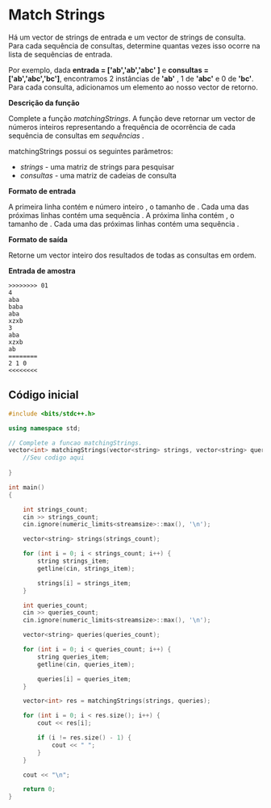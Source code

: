 # Match Strings

Há um vector de strings de entrada e um vector de strings de consulta. Para cada sequência de consultas, determine quantas vezes isso ocorre na lista de sequências de entrada.

Por exemplo, dada  **entrada = ['ab','ab','abc' ]** e **consultas = ['ab','abc','bc']**, encontramos 2 instâncias de **'ab'** , 1 de **'abc'** e 0 de **'bc'**. Para cada consulta, adicionamos um elemento ao nosso vector de retorno. 

**Descrição da função**

Complete a função *matchingStrings*. A função deve retornar um vector de números inteiros representando a frequência de ocorrência de cada sequência de consultas em *sequências* .

matchingStrings possui os seguintes parâmetros:

- *strings* - uma matriz de strings para pesquisar
- *consultas* - uma matriz de cadeias de consulta

**Formato de entrada**

A primeira linha contém e número inteiro , o tamanho de . Cada uma das próximas linhas contém uma sequência . A próxima linha contém , o tamanho de . Cada uma das próximas linhas contém uma sequência . 

**Formato de saída**

Retorne um vector inteiro dos resultados de todas as consultas em ordem.

**Entrada de amostra**

```
>>>>>>>> 01
4 
aba 
baba 
aba 
xzxb 
3 
aba 
xzxb 
ab
========
2 1 0
<<<<<<<<
```

## Código inicial

```cpp
#include <bits/stdc++.h>

using namespace std;

// Complete a funcao matchingStrings.
vector<int> matchingStrings(vector<string> strings, vector<string> queries) {
    //Seu codigo aqui
    
}

int main()
{

    int strings_count;
    cin >> strings_count;
    cin.ignore(numeric_limits<streamsize>::max(), '\n');

    vector<string> strings(strings_count);

    for (int i = 0; i < strings_count; i++) {
        string strings_item;
        getline(cin, strings_item);

        strings[i] = strings_item;
    }

    int queries_count;
    cin >> queries_count;
    cin.ignore(numeric_limits<streamsize>::max(), '\n');

    vector<string> queries(queries_count);

    for (int i = 0; i < queries_count; i++) {
        string queries_item;
        getline(cin, queries_item);

        queries[i] = queries_item;
    }

    vector<int> res = matchingStrings(strings, queries);

    for (int i = 0; i < res.size(); i++) {
        cout << res[i];

        if (i != res.size() - 1) {
            cout << " ";
        }
    }

    cout << "\n";

    return 0;
}

```



